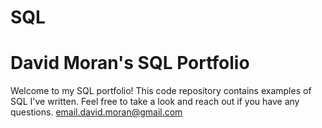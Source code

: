 # SQL
# David Moran's SQL Portfolio

Welcome to my SQL portfolio! This code repository contains examples of SQL I've written. Feel free to take a look and reach out if you have any questions. email.david.moran@gmail.com
